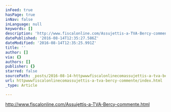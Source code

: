 ```yaml
---
inFeed: true
hasPage: true
inNav: false
inLanguage: null
keywords: []
description: 'http://www.fiscalonline.com/Assujettis-a-TVA-Bercy-commente.html'
datePublished: '2016-08-14T12:35:27.586Z'
dateModified: '2016-08-14T12:35:25.991Z'
title: ''
author: []
via: {}
authors: []
publisher: {}
starred: false
sourcePath: _posts/2016-08-14-httpwwwfiscalonlinecomassujettis-a-tva-bercy-commente.md
url: httpwwwfiscalonlinecomassujettis-a-tva-bercy-commente/index.html
_type: Article

---
```

http://www.fiscalonline.com/Assujettis-a-TVA-Bercy-commente.html